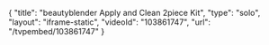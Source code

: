 {
    "title": "beautyblender Apply and Clean 2piece Kit",
    "type": "solo",
    "layout": "iframe-static",
    "videoId": "103861747",
    "url": "\/tvpembed\/103861747"
}